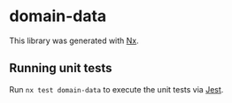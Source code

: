 # domain-data

This library was generated with [Nx](https://nx.dev).

## Running unit tests

Run `nx test domain-data` to execute the unit tests via [Jest](https://jestjs.io).
